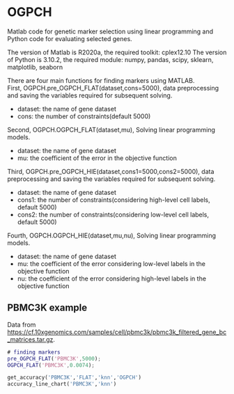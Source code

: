 # OGPCH

Matlab code for genetic marker selection using linear programming and Python code for evaluating selected genes.

The version of Matlab is R2020a, the required toolkit: cplex12.10
The version of Python is 3.10.2, the required module: numpy, pandas, scipy, sklearn, matplotlib, seaborn

There are four main functions for finding markers using MATLAB.  
First, OGPCH.pre_OGPCH_FLAT(dataset,cons=5000), data preprocessing and saving the variables required for subsequent solving.
- dataset: the name of gene dataset
- cons: the number of constraints(default 5000)

Second, OGPCH.OGPCH_FLAT(dataset,mu), Solving linear programming models.
- dataset: the name of gene dataset
- mu: the coefficient of the error in the objective function

Third, OGPCH.pre_OGPCH_HIE(dataset,cons1=5000,cons2=5000), data preprocessing and saving the variables required for subsequent solving.
- dataset: the name of gene dataset
- cons1: the number of constraints(considering high-level cell labels, default 5000)
- cons2: the number of constraints(considering low-level cell labels, default 5000)

Fourth, OGPCH.OGPCH_HIE(dataset,mu,nu), Solving linear programming models.
- dataset: the name of gene dataset
- mu: the coefficient of the error considering low-level labels in the objective function
- nu: the coefficient of the error considering high-level labels in the objective function


## PBMC3K example

Data from https://cf.10xgenomics.com/samples/cell/pbmc3k/pbmc3k_filtered_gene_bc_matrices.tar.gz.  


```matlab
# finding markers
pre_OGPCH_FLAT('PBMC3K',5000);
OGPCH_FLAT('PBMC3K',0.0074);
```

```python
get_accuracy('PBMC3K','FLAT','knn','OGPCH')
accuracy_line_chart('PBMC3K','knn')
```







